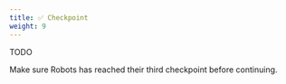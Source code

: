 ```yaml
---
title: ✅ Checkpoint
weight: 9
---
```


TODO

Make sure Robots has reached their third checkpoint before continuing.
